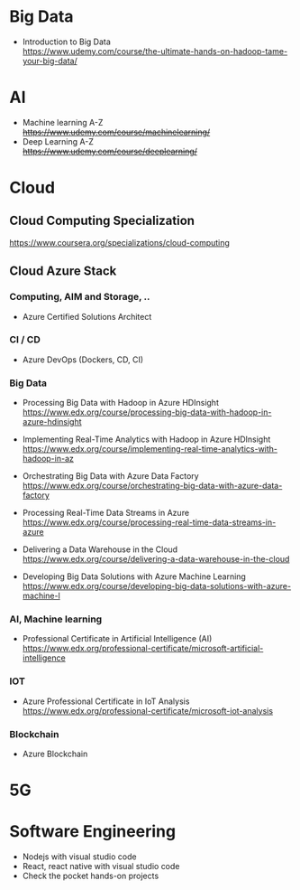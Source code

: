 # Big Data
- Introduction to Big Data <br/>
https://www.udemy.com/course/the-ultimate-hands-on-hadoop-tame-your-big-data/

# AI
- Machine learning A-Z <br/>
<s>https://www.udemy.com/course/machinelearning/</s>
- Deep Learning A-Z <br/>
<s>https://www.udemy.com/course/deeplearning/</s>

# Cloud
## Cloud Computing Specialization
https://www.coursera.org/specializations/cloud-computing

## Cloud Azure Stack 
### Computing, AIM and Storage, ..
- Azure Certified Solutions Architect <br/>

### CI / CD
- Azure DevOps (Dockers, CD, CI) <br/>

### Big Data
- Processing Big Data with Hadoop in Azure HDInsight <br/>
https://www.edx.org/course/processing-big-data-with-hadoop-in-azure-hdinsight 

- Implementing Real-Time Analytics with Hadoop in Azure HDInsight <br/>
https://www.edx.org/course/implementing-real-time-analytics-with-hadoop-in-az

- Orchestrating Big Data with Azure Data Factory <br/>
https://www.edx.org/course/orchestrating-big-data-with-azure-data-factory

- Processing Real-Time Data Streams in Azure <br/>
https://www.edx.org/course/processing-real-time-data-streams-in-azure

- Delivering a Data Warehouse in the Cloud <br/>
https://www.edx.org/course/delivering-a-data-warehouse-in-the-cloud

- Developing Big Data Solutions with Azure Machine Learning <br/>
https://www.edx.org/course/developing-big-data-solutions-with-azure-machine-l

### AI, Machine learning
- Professional Certificate in Artificial Intelligence (AI) <br/>
https://www.edx.org/professional-certificate/microsoft-artificial-intelligence

### IOT
- Azure Professional Certificate in IoT Analysis <br/>
https://www.edx.org/professional-certificate/microsoft-iot-analysis

### Blockchain
- Azure Blockchain

# 5G

# Software Engineering
- Nodejs with visual studio code
- React, react native with visual studio code
- Check the pocket hands-on projects

